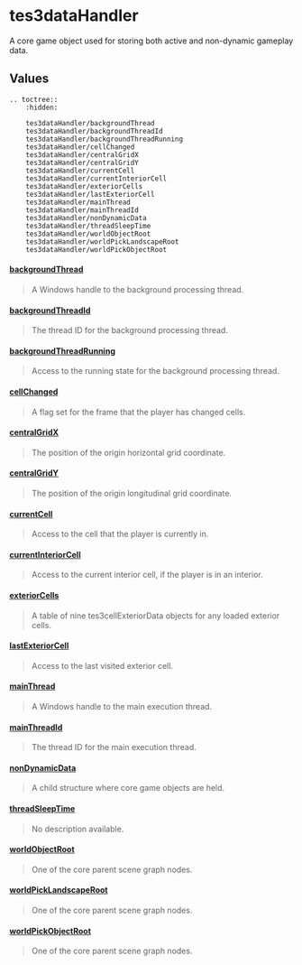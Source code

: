 # tes3dataHandler

A core game object used for storing both active and non-dynamic gameplay data.

## Values

```eval_rst
.. toctree::
    :hidden:

    tes3dataHandler/backgroundThread
    tes3dataHandler/backgroundThreadId
    tes3dataHandler/backgroundThreadRunning
    tes3dataHandler/cellChanged
    tes3dataHandler/centralGridX
    tes3dataHandler/centralGridY
    tes3dataHandler/currentCell
    tes3dataHandler/currentInteriorCell
    tes3dataHandler/exteriorCells
    tes3dataHandler/lastExteriorCell
    tes3dataHandler/mainThread
    tes3dataHandler/mainThreadId
    tes3dataHandler/nonDynamicData
    tes3dataHandler/threadSleepTime
    tes3dataHandler/worldObjectRoot
    tes3dataHandler/worldPickLandscapeRoot
    tes3dataHandler/worldPickObjectRoot
```

#### [backgroundThread](tes3dataHandler/backgroundThread.md)

> A Windows handle to the background processing thread.

#### [backgroundThreadId](tes3dataHandler/backgroundThreadId.md)

> The thread ID for the background processing thread.

#### [backgroundThreadRunning](tes3dataHandler/backgroundThreadRunning.md)

> Access to the running state for the background processing thread.

#### [cellChanged](tes3dataHandler/cellChanged.md)

> A flag set for the frame that the player has changed cells.

#### [centralGridX](tes3dataHandler/centralGridX.md)

> The position of the origin horizontal grid coordinate.

#### [centralGridY](tes3dataHandler/centralGridY.md)

> The position of the origin longitudinal grid coordinate.

#### [currentCell](tes3dataHandler/currentCell.md)

> Access to the cell that the player is currently in.

#### [currentInteriorCell](tes3dataHandler/currentInteriorCell.md)

> Access to the current interior cell, if the player is in an interior.

#### [exteriorCells](tes3dataHandler/exteriorCells.md)

> A table of nine tes3cellExteriorData objects for any loaded exterior cells.

#### [lastExteriorCell](tes3dataHandler/lastExteriorCell.md)

> Access to the last visited exterior cell.

#### [mainThread](tes3dataHandler/mainThread.md)

> A Windows handle to the main execution thread.

#### [mainThreadId](tes3dataHandler/mainThreadId.md)

> The thread ID for the main execution thread.

#### [nonDynamicData](tes3dataHandler/nonDynamicData.md)

> A child structure where core game objects are held.

#### [threadSleepTime](tes3dataHandler/threadSleepTime.md)

> No description available.

#### [worldObjectRoot](tes3dataHandler/worldObjectRoot.md)

> One of the core parent scene graph nodes.

#### [worldPickLandscapeRoot](tes3dataHandler/worldPickLandscapeRoot.md)

> One of the core parent scene graph nodes.

#### [worldPickObjectRoot](tes3dataHandler/worldPickObjectRoot.md)

> One of the core parent scene graph nodes.
